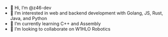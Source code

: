 - 👋 Hi, I’m @z46-dev
- 👀 I’m interested in web and backend development with Golang, JS, Rust, Java, and Python
- 🌱 I’m currently learning C++ and Assembly
- 💞️ I’m looking to collaborate on W1HLO Robotics

<!---
z46-dev/z46-dev is a ✨ special ✨ repository because its `README.md` (this file) appears on your GitHub profile.
You can click the Preview link to take a look at your changes.
--->
